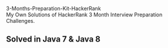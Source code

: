 3-Months-Preparation-Kit-HackerRank      
My Own Solutions of HackerRank 3 Month Interview Preparation Challenges.

##  Solved in Java 7 & Java 8
  

